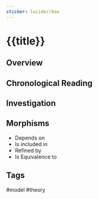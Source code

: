 ```yaml
---
sticker: lucide//box
---
```

# {{title}}
## Overview

## Chronological Reading

## Investigation

## Morphisms
- Depends on
- Is included in
- Refined by
- Is Equivalence to

## Tags
#model #theory